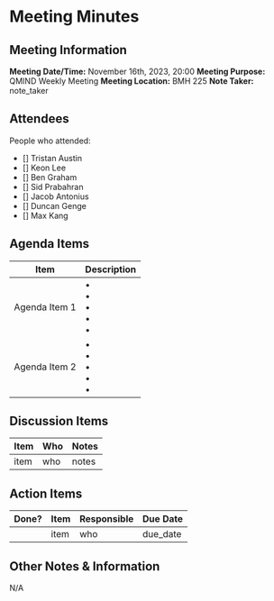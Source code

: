# Meeting Minutes
## Meeting Information
**Meeting Date/Time:** November 16th, 2023, 20:00
**Meeting Purpose:** QMIND Weekly Meeting
**Meeting Location:** BMH 225
**Note Taker:** note_taker  

## Attendees
People who attended: 
- [] Tristan Austin
- [] Keon Lee
- [] Ben Graham
- [] Sid Prabahran
- [] Jacob Antonius
- [] Duncan Genge
- [] Max Kang

## Agenda Items

Item | Description
---- | ----
Agenda Item 1 | • <br>• <br>• <br>• <br>• 
Agenda Item 2 | • <br>• <br>• <br>• <br>• 

## Discussion Items
Item | Who | Notes |
---- | ---- | ---- |
item | who | notes |


## Action Items
| Done? | Item | Responsible | Due Date |
| ---- | ---- | ---- | ---- |
| | item | who | due_date |

## Other Notes & Information
N/A
